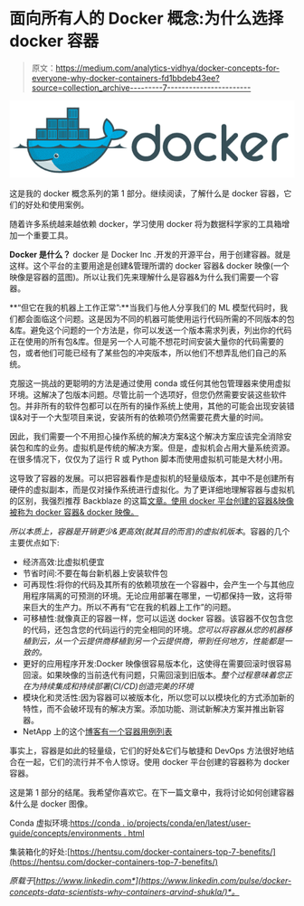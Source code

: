 # 面向所有人的 Docker 概念:为什么选择 docker 容器

> 原文：<https://medium.com/analytics-vidhya/docker-concepts-for-everyone-why-docker-containers-fd1bbdeb43ee?source=collection_archive---------7----------------------->

![](img/dd31ef895768b12d3943a1c057d70f17.png)

这是我的 docker 概念系列的第 1 部分。继续阅读，了解什么是 docker 容器，它们的好处和使用案例。

随着许多系统越来越依赖 docker，学习使用 docker 将为数据科学家的工具箱增加一个重要工具。

**Docker 是什么？** docker 是 Docker Inc .开发的开源平台，用于创建容器。就是这样。这个平台的主要用途是创建&管理所谓的 docker 容器& docker 映像(一个映像是容器的蓝图)。所以让我们先来理解什么是容器&为什么我们需要一个容器。

**“但它在我的机器上工作正常”:**当我们与他人分享我们的 ML 模型代码时，我们都会面临这个问题。这是因为不同的机器可能使用运行代码所需的不同版本的包&库。避免这个问题的一个方法是，你可以发送一个版本需求列表，列出你的代码正在使用的所有包&库。但是另一个人可能不想花时间安装大量你的代码需要的包，或者他们可能已经有了某些包的冲突版本，所以他们不想弄乱他们自己的系统。

克服这一挑战的更聪明的方法是通过使用 conda 或任何其他包管理器来使用虚拟环境。这解决了包版本问题。尽管比前一个选项好，但您仍然需要安装这些软件包。并非所有的软件包都可以在所有的操作系统上使用，其他的可能会出现安装错误&对于一个大型项目来说，安装所有的依赖项仍然需要花费大量的时间。

因此，我们需要一个不用担心操作系统的解决方案&这个解决方案应该完全消除安装包和库的业务。虚拟机是传统的解决方案。但是，虚拟机会占用大量系统资源。在很多情况下，仅仅为了运行 R 或 Python 脚本而使用虚拟机可能是大材小用。

这导致了容器的发展。可以把容器看作是虚拟机的轻量级版本，其中不是创建所有硬件的虚拟副本，而是仅对操作系统进行虚拟化。为了更详细地理解容器与虚拟机的区别，我强烈推荐 Backblaze 的这篇[文章。使用 docker 平台创建的容器&映像被称为 docker 容器& docker 映像。](https://www.backblaze.com/blog/vm-vs-containers/)

*所以本质上，容器是开销更少&更高效(就其目的而言)的虚拟机版本*。容器的几个主要优点如下:

*   经济高效:比虚拟机便宜
*   节省时间:不要在每台新机器上安装软件包
*   可再现性:将你的代码及其所有的依赖项放在一个容器中，会产生一个与其他应用程序隔离的可预测的环境。无论应用部署在哪里，一切都保持一致，这将带来巨大的生产力。所以不再有“它在我的机器上工作”的问题。
*   可移植性:就像真正的容器一样，您可以运送 docker 容器。该容器不仅包含您的代码，还包含您的代码运行的完全相同的环境。*您可以将容器从您的机器移植到云，从一个云提供商移植到另一个云提供商，带到任何地方，性能都是一致的。*
*   更好的应用程序开发:Docker 映像很容易版本化，这使得在需要回滚时很容易回滚。如果映像的当前迭代有问题，只需回滚到旧版本。*整个过程意味着您正在为持续集成和持续部署(CI/CD)创造完美的环境*
*   模块化和灵活性:因为容器可以被版本化，所以您可以以模块化的方式添加新的特性，而不会破坏现有的解决方案。添加功能、测试新解决方案并推出新容器。
*   NetApp 上的这个[博客有一个容器用例列表](https://www.netapp.com/devops-solutions/what-are-containers/)

事实上，容器是如此的轻量级，它们的好处&它们与敏捷和 DevOps 方法很好地结合在一起，它们的流行并不令人惊讶。使用 docker 平台创建的容器称为 docker 容器。

这是第 1 部分的结尾。我希望你喜欢它。在下一篇文章中，我将讨论如何创建容器&什么是 docker 图像。

Conda 虚拟环境:[https://conda . io/projects/conda/en/latest/user-guide/concepts/environments . html](https://conda.io/projects/conda/en/latest/user-guide/concepts/environments.html)

集装箱化的好处:[https://hentsu.com/docker-containers-top-7-benefits/](https://hentsu.com/docker-containers-top-7-benefits/)

*原载于*[*https://www.linkedin.com*](https://www.linkedin.com/pulse/docker-concepts-data-scientists-why-containers-arvind-shukla/)*。*